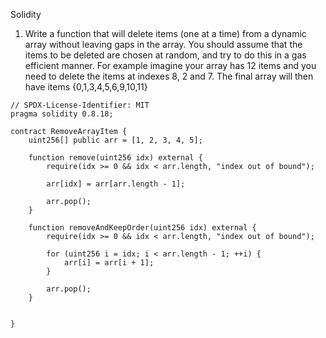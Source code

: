 
Solidity
1. Write a function that will delete items (one at a time) from a dynamic array without
leaving gaps in the array. You should assume that the items to be deleted are chosen
at random, and try to do this in a gas efficient manner.
For example imagine your array has 12 items and you need to delete the items at
indexes 8, 2 and 7.
The final array will then have items {0,1,3,4,5,6,9,10,11}

```
// SPDX-License-Identifier: MIT
pragma solidity 0.8.18;

contract RemoveArrayItem {
    uint256[] public arr = [1, 2, 3, 4, 5];

    function remove(uint256 idx) external {
        require(idx >= 0 && idx < arr.length, "index out of bound");

        arr[idx] = arr[arr.length - 1];

        arr.pop();
    }

    function removeAndKeepOrder(uint256 idx) external {
        require(idx >= 0 && idx < arr.length, "index out of bound");
        
        for (uint256 i = idx; i < arr.length - 1; ++i) {
            arr[i] = arr[i + 1];
        }

        arr.pop();
    }

  
}
```